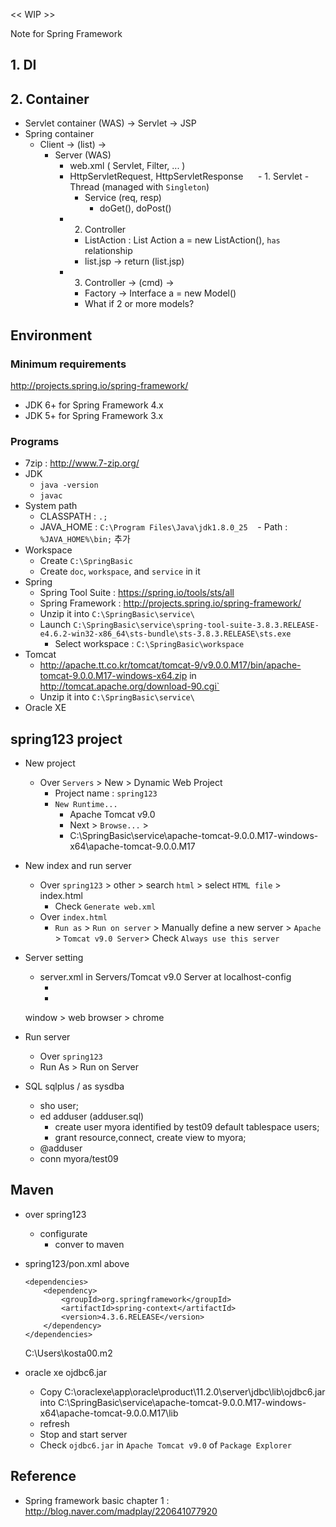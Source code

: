 << WIP >>

Note for Spring Framework

## 1. DI

## 2. Container

- Servlet container (WAS) -> Servlet -> JSP
- Spring container
  - Client -> (list) ->
    - Server (WAS)
      - web.xml ( Servlet, Filter, ... )
      - HttpServletRequest, HttpServletResponse
      - 1. Servlet - Thread (managed with `Singleton`)
        - Service (req, resp)
          - doGet(), doPost()
      - 2. Controller
        - ListAction : List Action a = new ListAction(), `has` relationship
        - list.jsp -> return (list.jsp)
      - 3. Controller -> (cmd) ->
        - Factory -> Interface a = new Model()
        - What if 2 or more models?

## Environment

### Minimum requirements
http://projects.spring.io/spring-framework/
  - JDK 6+ for Spring Framework 4.x
  - JDK 5+ for Spring Framework 3.x

### Programs
  - 7zip : http://www.7-zip.org/
  - JDK
    - `java -version`
    - `javac`
  - System path
    - CLASSPATH : `.;`
    - JAVA_HOME : `C:\Program Files\Java\jdk1.8.0_25`
    - Path : `%JAVA_HOME%\bin;` 추가
  - Workspace
    - Create `C:\SpringBasic`
    - Create `doc`, `workspace`, and `service` in it
  - Spring
    - Spring Tool Suite : https://spring.io/tools/sts/all
    - Spring Framework : http://projects.spring.io/spring-framework/ 
    - Unzip it into `C:\SpringBasic\service\`
    - Launch `C:\SpringBasic\service\spring-tool-suite-3.8.3.RELEASE-e4.6.2-win32-x86_64\sts-bundle\sts-3.8.3.RELEASE\sts.exe`
      - Select workspace : `C:\SpringBasic\workspace`
  - Tomcat
    - http://apache.tt.co.kr/tomcat/tomcat-9/v9.0.0.M17/bin/apache-tomcat-9.0.0.M17-windows-x64.zip in http://tomcat.apache.org/download-90.cgi`
    - Unzip it into `C:\SpringBasic\service\`
  - Oracle XE

## spring123 project
- New project
  - Over `Servers` > New > Dynamic Web Project
    - Project name : `spring123`
    - `New Runtime...`
      - Apache Tomcat v9.0
      - Next > `Browse...` >
      - C:\SpringBasic\service\apache-tomcat-9.0.0.M17-windows-x64\apache-tomcat-9.0.0.M17
- New index and run server
  - Over `spring123` > other > search `html` > select `HTML file` > index.html 
    - Check `Generate web.xml`
  - Over `index.html`
    - `Run as` > `Run on server` > Manually define a new server > `Apache` > `Tomcat v9.0 Server`> Check `Always use this server` 
- Server setting
  - server.xml in Servers/Tomcat v9.0 Server at localhost-config
    - <Connector connectionTimeout="20000" port="80" URIEncoding="EUC-KR" protocol="HTTP/1.1" redirectPort="8443"/>
    - 
  window > web browser > chrome

- Run server
  - Over `spring123`
  - Run As > Run on Server

- SQL
sqlplus / as sysdba
  - sho user;
  - ed adduser (adduser.sql)
    - create user myora identified by test09 default tablespace users;
    - grant resource,connect, create view to myora;
  - @adduser
  - conn myora/test09

## Maven
- over spring123
  - configurate
    - conver to maven
    
- spring123/pon.xml
    above <build>
    ```
    <dependencies>
        <dependency>
            <groupId>org.springframework</groupId>
            <artifactId>spring-context</artifactId>
            <version>4.3.6.RELEASE</version>
        </dependency>
    </dependencies>
    ```
    C:\Users\kosta00\.m2
- oracle xe ojdbc6.jar
  - Copy C:\oraclexe\app\oracle\product\11.2.0\server\jdbc\lib\ojdbc6.jar into C:\SpringBasic\service\apache-tomcat-9.0.0.M17-windows-x64\apache-tomcat-9.0.0.M17\lib
  - refresh
  - Stop and start server
  - Check `ojdbc6.jar` in `Apache Tomcat v9.0` of `Package Explorer`


## Reference
- Spring framework basic chapter 1 : http://blog.naver.com/madplay/220641077920
